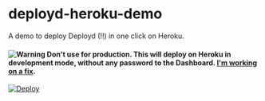 # deployd-heroku-demo

A demo to deploy Deployd (!!) in one click on Heroku.

#### ![Warning](http://i.imgur.com/SCSLtLT.png) Don't use for production. This will deploy on Heroku in development mode, without any password to the Dashboard. [I'm working on a fix](https://github.com/NicolasRitouet/deployd-heroku-demo/issues/1).

[![Deploy](https://www.herokucdn.com/deploy/button.png)](https://heroku.com/deploy?template=https://github.com/NicolasRitouet/deployd-heroku-demo)
